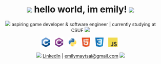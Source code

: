 <div align="center">
 
 # <img src="https://github.com/user-attachments/assets/2b86e697-a3c6-4460-88d1-86d4a4711225" height="27"> hello world, im emily! <img src="https://github.com/user-attachments/assets/105bc143-5ed6-48eb-bdb2-65b18bc4b4ff" height="34">
 
 <img src="https://github.com/user-attachments/assets/03f72895-1c9c-4ae3-9cdc-a96b82657443" height="14"> aspiring game developer & software engineer | currently studying at CSUF <img src="https://github.com/user-attachments/assets/03f72895-1c9c-4ae3-9cdc-a96b82657443" height="14">
 
  <img src="https://raw.githubusercontent.com/devicons/devicon/master/icons/cplusplus/cplusplus-original.svg" height="30" title="C++"/>
  &nbsp;
  <img src="https://raw.githubusercontent.com/devicons/devicon/master/icons/csharp/csharp-original.svg" height="30" title="C#"/>
  &nbsp;
  <img src="https://raw.githubusercontent.com/devicons/devicon/master/icons/python/python-original.svg" height="30" title="Python"/>
  &nbsp;
  <img src="https://raw.githubusercontent.com/devicons/devicon/master/icons/html5/html5-original.svg" height="30" title="HTML5"/>
  &nbsp;
  <img src="https://raw.githubusercontent.com/devicons/devicon/master/icons/css3/css3-original.svg" height="30" title="CSS3"/>
  &nbsp;
  <img src="https://raw.githubusercontent.com/devicons/devicon/master/icons/javascript/javascript-original.svg" height="30" title="JavaScript"/>
  &nbsp;

 
 <img src="https://github.com/user-attachments/assets/a5e0a632-ba79-4cd5-adb8-f40fd5297ae9" height="18"> [LinkedIn](https://www.linkedin.com/in/emi-tsai/) | emilymaytsai@gmail.com <img src="https://github.com/user-attachments/assets/a5e0a632-ba79-4cd5-adb8-f40fd5297ae9" height="18"><br><br>
 
 </div>

<!--
**emilyytsai/emilyytsai** is a ✨ _special_ ✨ repository because its `README.md` (this file) appears on your GitHub profile.

Here are some ideas to get you started:

- 🔭 I’m currently working on ...
- 🌱 I’m currently learning ...
- 👯 I’m looking to collaborate on ...
- 🤔 I’m looking for help with ...
- 💬 Ask me about ...
- 📫 How to reach me: ...
- 😄 Pronouns: ...
- ⚡ Fun fact: ...
-->
